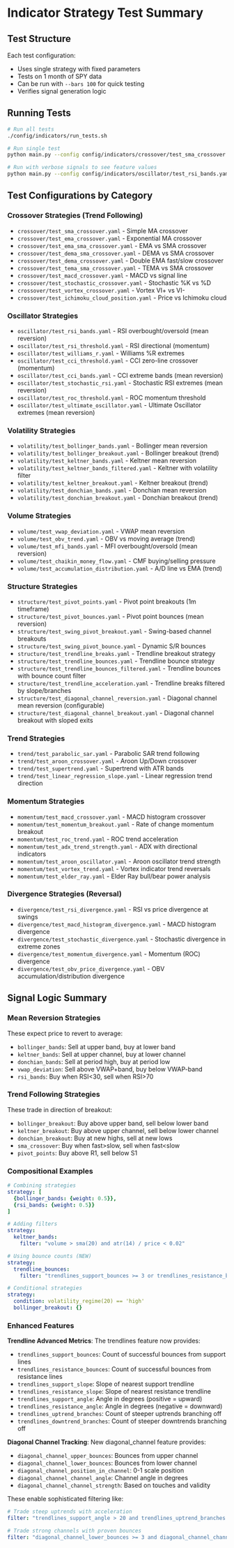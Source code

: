 # Indicator Strategy Test Summary

## Test Structure

Each test configuration:
- Uses single strategy with fixed parameters
- Tests on 1 month of SPY data
- Can be run with `--bars 100` for quick testing
- Verifies signal generation logic

## Running Tests

```bash
# Run all tests
./config/indicators/run_tests.sh

# Run single test
python main.py --config config/indicators/crossover/test_sma_crossover.yaml --signal-generation --bars 100

# Run with verbose signals to see feature values
python main.py --config config/indicators/oscillator/test_rsi_bands.yaml --signal-generation --bars 100 --verbose-signals
```

## Test Configurations by Category

### Crossover Strategies (Trend Following)
- `crossover/test_sma_crossover.yaml` - Simple MA crossover
- `crossover/test_ema_crossover.yaml` - Exponential MA crossover  
- `crossover/test_ema_sma_crossover.yaml` - EMA vs SMA crossover
- `crossover/test_dema_sma_crossover.yaml` - DEMA vs SMA crossover
- `crossover/test_dema_crossover.yaml` - Double EMA fast/slow crossover
- `crossover/test_tema_sma_crossover.yaml` - TEMA vs SMA crossover
- `crossover/test_macd_crossover.yaml` - MACD vs signal line
- `crossover/test_stochastic_crossover.yaml` - Stochastic %K vs %D
- `crossover/test_vortex_crossover.yaml` - Vortex VI+ vs VI-
- `crossover/test_ichimoku_cloud_position.yaml` - Price vs Ichimoku cloud

### Oscillator Strategies
- `oscillator/test_rsi_bands.yaml` - RSI overbought/oversold (mean reversion)
- `oscillator/test_rsi_threshold.yaml` - RSI directional (momentum)
- `oscillator/test_williams_r.yaml` - Williams %R extremes
- `oscillator/test_cci_threshold.yaml` - CCI zero-line crossover (momentum)
- `oscillator/test_cci_bands.yaml` - CCI extreme bands (mean reversion)
- `oscillator/test_stochastic_rsi.yaml` - Stochastic RSI extremes (mean reversion)
- `oscillator/test_roc_threshold.yaml` - ROC momentum threshold
- `oscillator/test_ultimate_oscillator.yaml` - Ultimate Oscillator extremes (mean reversion)

### Volatility Strategies
- `volatility/test_bollinger_bands.yaml` - Bollinger mean reversion
- `volatility/test_bollinger_breakout.yaml` - Bollinger breakout (trend)
- `volatility/test_keltner_bands.yaml` - Keltner mean reversion
- `volatility/test_keltner_bands_filtered.yaml` - Keltner with volatility filter
- `volatility/test_keltner_breakout.yaml` - Keltner breakout (trend)
- `volatility/test_donchian_bands.yaml` - Donchian mean reversion
- `volatility/test_donchian_breakout.yaml` - Donchian breakout (trend)

### Volume Strategies
- `volume/test_vwap_deviation.yaml` - VWAP mean reversion
- `volume/test_obv_trend.yaml` - OBV vs moving average (trend)
- `volume/test_mfi_bands.yaml` - MFI overbought/oversold (mean reversion)
- `volume/test_chaikin_money_flow.yaml` - CMF buying/selling pressure
- `volume/test_accumulation_distribution.yaml` - A/D line vs EMA (trend)

### Structure Strategies
- `structure/test_pivot_points.yaml` - Pivot point breakouts (1m timeframe)
- `structure/test_pivot_bounces.yaml` - Pivot point bounces (mean reversion)
- `structure/test_swing_pivot_breakout.yaml` - Swing-based channel breakouts
- `structure/test_swing_pivot_bounce.yaml` - Dynamic S/R bounces
- `structure/test_trendline_breaks.yaml` - Trendline breakout strategy
- `structure/test_trendline_bounces.yaml` - Trendline bounce strategy
- `structure/test_trendline_bounces_filtered.yaml` - Trendline bounces with bounce count filter
- `structure/test_trendline_acceleration.yaml` - Trendline breaks filtered by slope/branches
- `structure/test_diagonal_channel_reversion.yaml` - Diagonal channel mean reversion (configurable)
- `structure/test_diagonal_channel_breakout.yaml` - Diagonal channel breakout with sloped exits

### Trend Strategies
- `trend/test_parabolic_sar.yaml` - Parabolic SAR trend following
- `trend/test_aroon_crossover.yaml` - Aroon Up/Down crossover
- `trend/test_supertrend.yaml` - Supertrend with ATR bands
- `trend/test_linear_regression_slope.yaml` - Linear regression trend direction

### Momentum Strategies
- `momentum/test_macd_crossover.yaml` - MACD histogram crossover
- `momentum/test_momentum_breakout.yaml` - Rate of change momentum breakout
- `momentum/test_roc_trend.yaml` - ROC trend acceleration
- `momentum/test_adx_trend_strength.yaml` - ADX with directional indicators
- `momentum/test_aroon_oscillator.yaml` - Aroon oscillator trend strength
- `momentum/test_vortex_trend.yaml` - Vortex indicator trend reversals
- `momentum/test_elder_ray.yaml` - Elder Ray bull/bear power analysis

### Divergence Strategies (Reversal)
- `divergence/test_rsi_divergence.yaml` - RSI vs price divergence at swings
- `divergence/test_macd_histogram_divergence.yaml` - MACD histogram divergence
- `divergence/test_stochastic_divergence.yaml` - Stochastic divergence in extreme zones
- `divergence/test_momentum_divergence.yaml` - Momentum (ROC) divergence
- `divergence/test_obv_price_divergence.yaml` - OBV accumulation/distribution divergence

## Signal Logic Summary

### Mean Reversion Strategies
These expect price to revert to average:
- `bollinger_bands`: Sell at upper band, buy at lower band
- `keltner_bands`: Sell at upper channel, buy at lower channel
- `donchian_bands`: Sell at period high, buy at period low
- `vwap_deviation`: Sell above VWAP+band, buy below VWAP-band
- `rsi_bands`: Buy when RSI<30, sell when RSI>70

### Trend Following Strategies
These trade in direction of breakout:
- `bollinger_breakout`: Buy above upper band, sell below lower band
- `keltner_breakout`: Buy above upper channel, sell below lower channel
- `donchian_breakout`: Buy at new highs, sell at new lows
- `sma_crossover`: Buy when fast>slow, sell when fast<slow
- `pivot_points`: Buy above R1, sell below S1

### Compositional Examples

```yaml
# Combining strategies
strategy: [
  {bollinger_bands: {weight: 0.5}},
  {rsi_bands: {weight: 0.5}}
]

# Adding filters
strategy:
  keltner_bands:
    filter: "volume > sma(20) and atr(14) / price < 0.02"

# Using bounce counts (NEW)
strategy:
  trendline_bounces:
    filter: "trendlines_support_bounces >= 3 or trendlines_resistance_bounces >= 3"

# Conditional strategies
strategy:
  condition: volatility_regime(20) == 'high'
  bollinger_breakout: {}
```

### Enhanced Features

**Trendline Advanced Metrics**: The trendlines feature now provides:
- `trendlines_support_bounces`: Count of successful bounces from support lines
- `trendlines_resistance_bounces`: Count of successful bounces from resistance lines
- `trendlines_support_slope`: Slope of nearest support trendline
- `trendlines_resistance_slope`: Slope of nearest resistance trendline
- `trendlines_support_angle`: Angle in degrees (positive = upward)
- `trendlines_resistance_angle`: Angle in degrees (negative = downward)
- `trendlines_uptrend_branches`: Count of steeper uptrends branching off
- `trendlines_downtrend_branches`: Count of steeper downtrends branching off

**Diagonal Channel Tracking**: New diagonal_channel feature provides:
- `diagonal_channel_upper_bounces`: Bounces from upper channel
- `diagonal_channel_lower_bounces`: Bounces from lower channel
- `diagonal_channel_position_in_channel`: 0-1 scale position
- `diagonal_channel_channel_angle`: Channel angle in degrees
- `diagonal_channel_channel_strength`: Based on touches and validity

These enable sophisticated filtering like:
```yaml
# Trade steep uptrends with acceleration
filter: "trendlines_support_angle > 20 and trendlines_uptrend_branches > 0"

# Trade strong channels with proven bounces
filter: "diagonal_channel_lower_bounces >= 3 and diagonal_channel_channel_strength > 0.8"
```